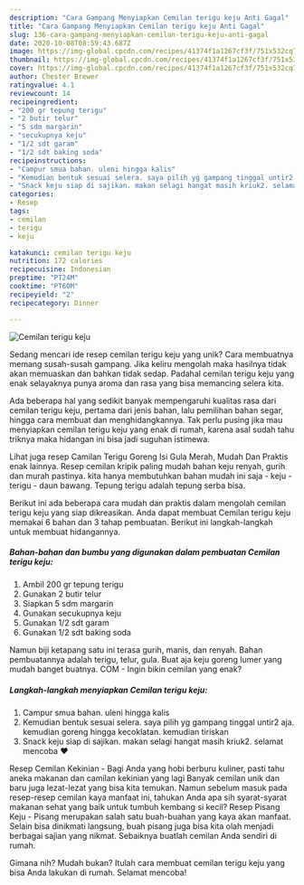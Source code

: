 ```yaml
---
description: "Cara Gampang Menyiapkan Cemilan terigu keju Anti Gagal"
title: "Cara Gampang Menyiapkan Cemilan terigu keju Anti Gagal"
slug: 136-cara-gampang-menyiapkan-cemilan-terigu-keju-anti-gagal
date: 2020-10-08T08:59:43.687Z
image: https://img-global.cpcdn.com/recipes/41374f1a1267cf3f/751x532cq70/cemilan-terigu-keju-foto-resep-utama.jpg
thumbnail: https://img-global.cpcdn.com/recipes/41374f1a1267cf3f/751x532cq70/cemilan-terigu-keju-foto-resep-utama.jpg
cover: https://img-global.cpcdn.com/recipes/41374f1a1267cf3f/751x532cq70/cemilan-terigu-keju-foto-resep-utama.jpg
author: Chester Brewer
ratingvalue: 4.1
reviewcount: 14
recipeingredient:
- "200 gr tepung terigu"
- "2 butir telur"
- "5 sdm margarin"
- "secukupnya keju"
- "1/2 sdt garam"
- "1/2 sdt baking soda"
recipeinstructions:
- "Campur smua bahan. uleni hingga kalis"
- "Kemudian bentuk sesuai selera. saya pilih yg gampang tinggal untir2 aja. kemudian goreng hingga kecoklatan. kemudian tiriskan"
- "Snack keju siap di sajikan. makan selagi hangat masih kriuk2. selamat mencoba ❤"
categories:
- Resep
tags:
- cemilan
- terigu
- keju

katakunci: cemilan terigu keju 
nutrition: 172 calories
recipecuisine: Indonesian
preptime: "PT24M"
cooktime: "PT60M"
recipeyield: "2"
recipecategory: Dinner

---
```



![Cemilan terigu keju](https://img-global.cpcdn.com/recipes/41374f1a1267cf3f/751x532cq70/cemilan-terigu-keju-foto-resep-utama.jpg)

Sedang mencari ide resep cemilan terigu keju yang unik? Cara membuatnya memang susah-susah gampang. Jika keliru mengolah maka hasilnya tidak akan memuaskan dan bahkan tidak sedap. Padahal cemilan terigu keju yang enak selayaknya punya aroma dan rasa yang bisa memancing selera kita.

Ada beberapa hal yang sedikit banyak mempengaruhi kualitas rasa dari cemilan terigu keju, pertama dari jenis bahan, lalu pemilihan bahan segar, hingga cara membuat dan menghidangkannya. Tak perlu pusing jika mau menyiapkan cemilan terigu keju yang enak di rumah, karena asal sudah tahu triknya maka hidangan ini bisa jadi suguhan istimewa.

Lihat juga resep Camilan Terigu Goreng Isi Gula Merah, Mudah Dan Praktis enak lainnya. Resep cemilan kripik paling mudah bahan keju renyah, gurih dan murah pastinya. kita hanya membutuhkan bahan mudah ini saja - keju - terigu - daun bawang. Tepung terigu adalah tepung serba bisa.


Berikut ini ada beberapa cara mudah dan praktis dalam mengolah cemilan terigu keju yang siap dikreasikan. Anda dapat membuat Cemilan terigu keju memakai 6 bahan dan 3 tahap pembuatan. Berikut ini langkah-langkah untuk membuat hidangannya.

<!--inarticleads1-->

##### Bahan-bahan dan bumbu yang digunakan dalam pembuatan Cemilan terigu keju:

1. Ambil 200 gr tepung terigu
1. Gunakan 2 butir telur
1. Siapkan 5 sdm margarin
1. Gunakan secukupnya keju
1. Gunakan 1/2 sdt garam
1. Gunakan 1/2 sdt baking soda


Namun biji ketapang satu ini terasa gurih, manis, dan renyah. Bahan pembuatannya adalah terigu, telur, gula. Buat aja keju goreng lumer yang mudah banget buatnya. COM - Ingin bikin cemilan yang enak? 

<!--inarticleads2-->

##### Langkah-langkah menyiapkan Cemilan terigu keju:

1. Campur smua bahan. uleni hingga kalis
1. Kemudian bentuk sesuai selera. saya pilih yg gampang tinggal untir2 aja. kemudian goreng hingga kecoklatan. kemudian tiriskan
1. Snack keju siap di sajikan. makan selagi hangat masih kriuk2. selamat mencoba ❤


Resep Cemilan Kekinian - Bagi Anda yang hobi berburu kuliner, pasti tahu aneka makanan dan camilan kekinian yang lagi Banyak cemilan unik dan baru juga lezat-lezat yang bisa kita temukan. Namun sebelum masuk pada resep-resep cemilan kaya manfaat ini, tahukan Anda apa sih syarat-syarat makanan sehat yang baik untuk tumbuh kembang si kecil? Resep Pisang Keju - Pisang merupakan salah satu buah-buahan yang kaya akan manfaat. Selain bisa dinikmati langsung, buah pisang juga bisa kita olah menjadi berbagai sajian yang nikmat. Sebaiknya buatlah cemilan Anda sendiri di rumah. 

Gimana nih? Mudah bukan? Itulah cara membuat cemilan terigu keju yang bisa Anda lakukan di rumah. Selamat mencoba!
